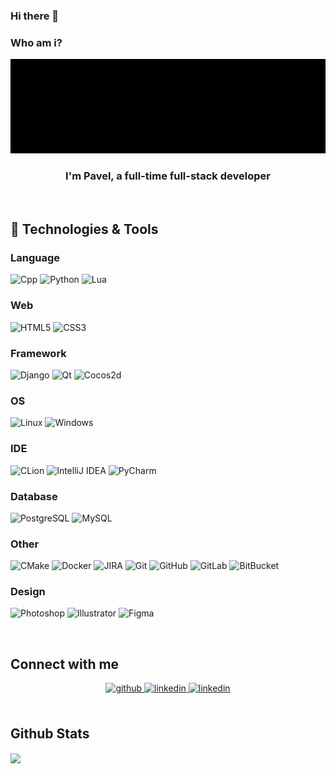 ### Hi there 👋

<h3>Who am i?</h3>

<img src="https://github.com/EvmenovPavel/EvmenovPavel/blob/main/readme_header.png?raw=true">

### <div align="center">I'm Pavel, a full-time full-stack developer</div>  

<!--
- 🔭 I’m currently working on ...
- 🌱 I’m currently learning ...
- 👯 I’m looking to collaborate on ...
- 🤔 I’m looking for help with ...
- 💬 Ask me about ...
- 📫 How to reach me: ...
- 😄 Pronouns: ...
- ⚡ Fun fact: ...
-->

<br/>  

## 🔧 Technologies & Tools
### Language
![Cpp](https://img.shields.io/badge/-C++-informational.svg?style=flat&logo=c%2B%2B&logoColor=white&color=4d0092)
![Python](https://img.shields.io/badge/-Python-informational.svg?style=flat&logo=python&logoColor=white&color=4d0092)
![Lua](https://img.shields.io/badge/-Lua-informational.svg?style=flat&logo=lua&logoColor=white&color=4d0092)

### Web
![HTML5](https://img.shields.io/badge/-HTML5-E34F26?style=flat&logo=html5&logoColor=white)
![CSS3](https://img.shields.io/badge/-CSS3-1572B6?style=flat&logo=css3)

### Framework
![Django](https://img.shields.io/badge/Django-3.1.0-blue?style=flat&logo=django&logoColor=white&color=4d0092)
![Qt](https://img.shields.io/badge/Qt-5.10-339933?style=flat&logo=qt&logoColor=white&color=4d0092)
![Cocos2d](https://img.shields.io/badge/Cocos2d--x-4.0-informational?style=flat&logo=cocos&logoColor=white&color=4d0092)

### OS
![Linux](https://img.shields.io/badge/Linux-OS-informational?style=flat&logo=linux&logoColor=white&color=4d0092)
![Windows](https://img.shields.io/badge/Windows-OS-informational?style=flat&logo=Windows&logoColor=white&color=4d0092)

### IDE
![CLion](https://img.shields.io/badge/-CLion-informational?style=flat&logo=JetBrains&color=4d0092)
![IntelliJ IDEA](https://img.shields.io/badge/-IntelliJ_IDEA-informational?style=flat&logo=intellij-idea&logoColor=white&color=4d0092)
![PyCharm](https://img.shields.io/badge/-PyCharm-informational?style=flat&logo=pycharm&logoColor=white&color=4d0092)

### Database
![PostgreSQL](https://img.shields.io/badge/-PostgreSQL-informational?style=flat&logo=postgresql&logoColor=white&color=326092)
![MySQL](https://img.shields.io/badge/-MySQL-informational?style=flat&logo=mysql&logoColor=white&color=E96000)

### Other
![CMake](https://img.shields.io/badge/-CMake-informational?style=flat&logo=cmake&logoColor=white&color=ff0000)
![Docker](https://img.shields.io/badge/-Docker-informational?style=flat&logo=docker&logoColor=white&color=4d0092)
![JIRA](https://img.shields.io/badge/-JIRA-0052CC?style=flat&logo=jira)
![Git](https://img.shields.io/badge/-Git-informational?style=flat&logo=git&color=4d0092)
![GitHub](https://img.shields.io/badge/-GitHub-informational?style=flat&logo=github&color=181717)
![GitLab](https://img.shields.io/badge/-GitLab-informational?style=flat&logo=gitlab&color=181717)
![BitBucket](https://img.shields.io/badge/-BitBucket-darkblue?style=flat&logo=bitbucket)

### Design
![Photoshop](https://img.shields.io/badge/-Photoshop-informational?style=flat&logo=adobe-photoshop)
![Illustrator](https://img.shields.io/badge/-Illustrator-informational?style=flat&logo=adobe-illustrator)
![Figma](https://img.shields.io/badge/-Figma-informational?style=flat&logo=figma&color=0056eb)

<br/>

## Connect with me  
<div align="center">
<a href="https://github.com/EvmenovPavel" target="_blank">
<img src=https://img.shields.io/badge/github-%2324292e.svg?&style=flat&logo=github&logoColor=white alt=github style="margin-bottom: 5px;" />
</a>

<a href="https://www.linkedin.com/in/pavel-evmenov-13404216a" target="_blank">
<img src=https://img.shields.io/badge/linkedin-%231E77B5.svg?&style=flat&logo=linkedin&logoColor=white alt=linkedin style="margin-bottom: 5px;" />
</a>

<a href="http://t.me/ContactMeTelegramBot" target="_blank">
<img src=https://img.shields.io/badge/Telegram-%231E77B5.svg?&style=flat&logo=telegram&logoColor=white alt=linkedin style="margin-bottom: 5px;" />
</a>

</div>
<br/>  


## Github Stats  
<div align=""><img src="https://github-readme-stats.vercel.app/api?username=evmenovpavel&show_icons=true&count_private=true&hide_border=true" align="center" /></div>
<br/>  
